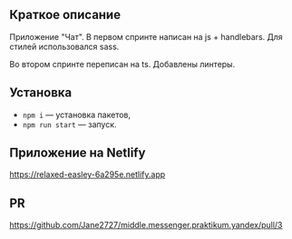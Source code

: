 
## Краткое описание

Приложение "Чат".
В первом спринте написан на js + handlebars.
Для стилей использовался sass.

Во втором спринте переписан на ts.
Добавлены линтеры.

## Установка

- `npm i` — установка пакетов,
- `npm run start` — запуск.

## Приложение на Netlify

https://relaxed-easley-6a295e.netlify.app

## PR

https://github.com/Jane2727/middle.messenger.praktikum.yandex/pull/3

